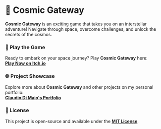 # 🌌 Cosmic Gateway

**Cosmic Gateway** is an exciting game that takes you on an interstellar adventure! Navigate through space, overcome challenges, and unlock the secrets of the cosmos.

### 🚀 Play the Game
Ready to embark on your space journey? Play **Cosmic Gateway** here:  
[**Play Now on Itch.io**](https://ziclaud.itch.io/cosmic-gateway)

### 🌐 Project Showcase
Explore more about **Cosmic Gateway** and other projects on my personal portfolio:  
[**Claudio Di Maio's Portfolio**](https://claudiodimaio.netlify.app/#/works/cosmic-gateway)

### 📜 License
This project is open-source and available under the [**MIT License**](LICENSE).
